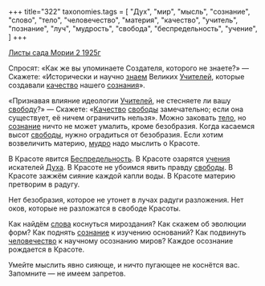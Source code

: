 +++
title="322"
taxonomies.tags = [
 "Дух",
 "мир",
 "мысль",
 "сознание",
 "слово",
 "тело",
 "человечество",
 "материя",
 "качество",
 "учитель",
 "познание",
 "луч",
 "мудрость",
 "свобода",
 "беспредельность",
 "учение",
]
+++

[Листы сада Мории 2 1925г](/agni/1925)

Спросят: «Как же вы упоминаете Создателя, которого не знаете?» — Скажете: «Исторически и научно [знаем](/tags/познание) Великих [Учителей](/tags/учитель), которые создавали [качество](/tags/качество) нашего [сознания](/tags/[сознание](/tags/сознание))».   

«Признавая влияние идеологии [Учителей](/tags/учитель), не стесняете ли вашу [свободу](/tags/свобода)?» — Скажете: «[Качество](/tags/качество) [свободы](/tags/свобода) замечательно; если она существует, её ничем ограничить нельзя». Можно заковать [тело](/tags/тело), но [сознание](/tags/сознание) ничто не может умалить, кроме безобразия. Когда касаемся высот [свободы](/tags/свобода), нужно оградиться от безобразия. Если хотим возвеличить материю, [мудро](/tags/мудрость) надо мыслить о Красоте.   

В Красоте явится [Беспредельность](/tags/беспредельность). В Красоте озарятся [учения](/tags/учение) искателей [Духа](/tags/Дух). В Красоте не убоимся явить правду [свободы](/tags/свобода). В Красоте зажжём сияние каждой капли воды. В Красоте материю претворим в радугу.   

Нет безобразия, которое не утонет в лучах радуги разложения. Нет оков, которые не разложатся в свободе Красоты.   

Как найдём [слова](/tags/слово) коснуться мироздания? Как скажем об эволюции форм? Как поднять [сознание](/tags/сознание) к изучению оснований? Как подвинуть [человечество](/tags/человечество) к научному осознанию миров? Каждое осознание рождается в Красоте.   

Умейте мыслить явно сияюще, и ничто пугающее не коснётся вас. Запомните — не имеем запретов.   

